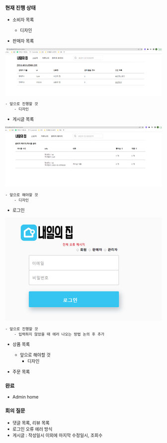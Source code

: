 ### 현재 진행 상태

- 소비자 목록
    - 디자인


- 판매자 목록

<img src='img/판매자목록_admin.PNG' />

    - 앞으로 진행할 것
        - 디자인

- 게시글 목록

<img src='img/게시글목록_admin.PNG' />

    - 앞으로 해야할 것
        - 디자인

- 로그인

<img src='img/login.PNG' />

    - 앞으로 진행할 것
        - 입력하지 않았을 때 에러 나오는 방법 논의 후 추가

- 상품 목록
    - 앞으로 해야할 것
        - 디자인

- 주문 목록

### 완료
- Admin home

### 회의 질문
- 댓글 목록, 리뷰 목록
- 로그인 오류 에러 방식
- 게시글 : 작성일시 이외에 마지막 수정일시, 조회수